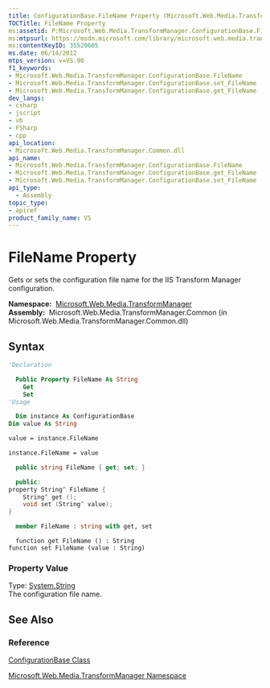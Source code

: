 ```yaml
---
title: ConfigurationBase.FileName Property (Microsoft.Web.Media.TransformManager)
TOCTitle: FileName Property
ms:assetid: P:Microsoft.Web.Media.TransformManager.ConfigurationBase.FileName
ms:mtpsurl: https://msdn.microsoft.com/library/microsoft.web.media.transformmanager.configurationbase.filename(v=VS.90)
ms:contentKeyID: 35520605
ms.date: 06/14/2012
mtps_version: v=VS.90
f1_keywords:
- Microsoft.Web.Media.TransformManager.ConfigurationBase.FileName
- Microsoft.Web.Media.TransformManager.ConfigurationBase.set_FileName
- Microsoft.Web.Media.TransformManager.ConfigurationBase.get_FileName
dev_langs:
- csharp
- jscript
- vb
- FSharp
- cpp
api_location:
- Microsoft.Web.Media.TransformManager.Common.dll
api_name:
- Microsoft.Web.Media.TransformManager.ConfigurationBase.FileName
- Microsoft.Web.Media.TransformManager.ConfigurationBase.get_FileName
- Microsoft.Web.Media.TransformManager.ConfigurationBase.set_FileName
api_type:
  - Assembly
topic_type:
- apiref
product_family_name: VS
---
```


# FileName Property

Gets or sets the configuration file name for the IIS Transform Manager configuration.

**Namespace:**  [Microsoft.Web.Media.TransformManager](microsoft-web-media-transformmanager-namespace.md)  
**Assembly:**  Microsoft.Web.Media.TransformManager.Common (in Microsoft.Web.Media.TransformManager.Common.dll)

## Syntax

```vb
'Declaration

  Public Property FileName As String
    Get
    Set
'Usage

  Dim instance As ConfigurationBase
Dim value As String

value = instance.FileName

instance.FileName = value
```

```csharp
  public string FileName { get; set; }
```

```cpp
  public:
property String^ FileName {
    String^ get ();
    void set (String^ value);
}
```

``` fsharp
  member FileName : string with get, set
```

```jscript
  function get FileName () : String
function set FileName (value : String)
```

### Property Value

Type: [System.String](https://msdn.microsoft.com/library/s1wwdcbf)  
The configuration file name.  

## See Also

### Reference

[ConfigurationBase Class](configurationbase-class-microsoft-web-media-transformmanager.md)

[Microsoft.Web.Media.TransformManager Namespace](microsoft-web-media-transformmanager-namespace.md)
